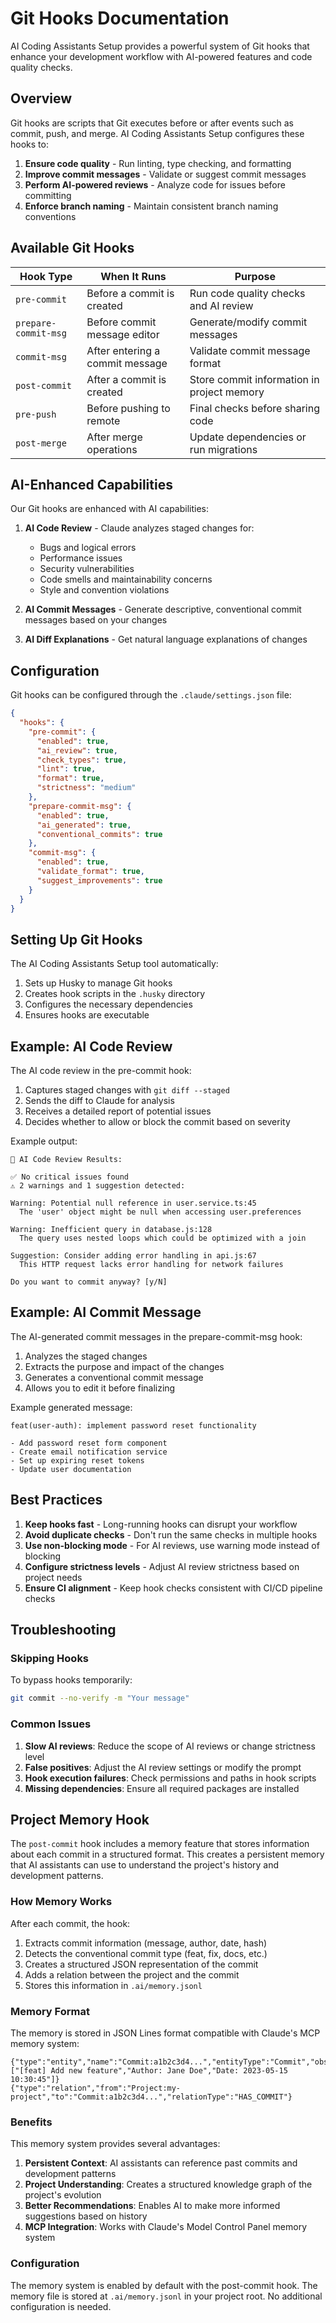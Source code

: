 # Git Hooks Documentation

AI Coding Assistants Setup provides a powerful system of Git hooks that enhance your development workflow with AI-powered features and code quality checks.

## Overview

Git hooks are scripts that Git executes before or after events such as commit, push, and merge. AI Coding Assistants Setup configures these hooks to:

1. **Ensure code quality** - Run linting, type checking, and formatting
2. **Improve commit messages** - Validate or suggest commit messages
3. **Perform AI-powered reviews** - Analyze code for issues before committing
4. **Enforce branch naming** - Maintain consistent branch naming conventions

## Available Git Hooks

| Hook Type | When It Runs | Purpose |
|-----------|--------------|---------|
| `pre-commit` | Before a commit is created | Run code quality checks and AI review |
| `prepare-commit-msg` | Before commit message editor | Generate/modify commit messages |
| `commit-msg` | After entering a commit message | Validate commit message format |
| `post-commit` | After a commit is created | Store commit information in project memory |
| `pre-push` | Before pushing to remote | Final checks before sharing code |
| `post-merge` | After merge operations | Update dependencies or run migrations |

## AI-Enhanced Capabilities

Our Git hooks are enhanced with AI capabilities:

1. **AI Code Review** - Claude analyzes staged changes for:
   - Bugs and logical errors
   - Performance issues
   - Security vulnerabilities
   - Code smells and maintainability concerns
   - Style and convention violations

2. **AI Commit Messages** - Generate descriptive, conventional commit messages based on your changes

3. **AI Diff Explanations** - Get natural language explanations of changes

## Configuration

Git hooks can be configured through the `.claude/settings.json` file:

```json
{
  "hooks": {
    "pre-commit": {
      "enabled": true,
      "ai_review": true,
      "check_types": true,
      "lint": true,
      "format": true,
      "strictness": "medium"
    },
    "prepare-commit-msg": {
      "enabled": true,
      "ai_generated": true,
      "conventional_commits": true
    },
    "commit-msg": {
      "enabled": true,
      "validate_format": true,
      "suggest_improvements": true
    }
  }
}
```

## Setting Up Git Hooks

The AI Coding Assistants Setup tool automatically:

1. Sets up Husky to manage Git hooks
2. Creates hook scripts in the `.husky` directory
3. Configures the necessary dependencies
4. Ensures hooks are executable

## Example: AI Code Review

The AI code review in the pre-commit hook:

1. Captures staged changes with `git diff --staged`
2. Sends the diff to Claude for analysis
3. Receives a detailed report of potential issues
4. Decides whether to allow or block the commit based on severity

Example output:

```
🤖 AI Code Review Results:

✅ No critical issues found
⚠️ 2 warnings and 1 suggestion detected:

Warning: Potential null reference in user.service.ts:45
  The 'user' object might be null when accessing user.preferences

Warning: Inefficient query in database.js:128
  The query uses nested loops which could be optimized with a join

Suggestion: Consider adding error handling in api.js:67
  This HTTP request lacks error handling for network failures

Do you want to commit anyway? [y/N]
```

## Example: AI Commit Message

The AI-generated commit messages in the prepare-commit-msg hook:

1. Analyzes the staged changes
2. Extracts the purpose and impact of the changes
3. Generates a conventional commit message
4. Allows you to edit it before finalizing

Example generated message:

```
feat(user-auth): implement password reset functionality

- Add password reset form component
- Create email notification service
- Set up expiring reset tokens
- Update user documentation
```

## Best Practices

1. **Keep hooks fast** - Long-running hooks can disrupt your workflow
2. **Avoid duplicate checks** - Don't run the same checks in multiple hooks
3. **Use non-blocking mode** - For AI reviews, use warning mode instead of blocking
4. **Configure strictness levels** - Adjust AI review strictness based on project needs
5. **Ensure CI alignment** - Keep hook checks consistent with CI/CD pipeline checks

## Troubleshooting

### Skipping Hooks

To bypass hooks temporarily:

```bash
git commit --no-verify -m "Your message"
```

### Common Issues

1. **Slow AI reviews**: Reduce the scope of AI reviews or change strictness level
2. **False positives**: Adjust the AI review settings or modify the prompt
3. **Hook execution failures**: Check permissions and paths in hook scripts
4. **Missing dependencies**: Ensure all required packages are installed

## Project Memory Hook

The `post-commit` hook includes a memory feature that stores information about each commit in a structured format. This creates a persistent memory that AI assistants can use to understand the project's history and development patterns.

### How Memory Works

After each commit, the hook:

1. Extracts commit information (message, author, date, hash)
2. Detects the conventional commit type (feat, fix, docs, etc.)
3. Creates a structured JSON representation of the commit
4. Adds a relation between the project and the commit
5. Stores this information in `.ai/memory.jsonl`

### Memory Format

The memory is stored in JSON Lines format compatible with Claude's MCP memory system:

```jsonl
{"type":"entity","name":"Commit:a1b2c3d4...","entityType":"Commit","observations":["[feat] Add new feature","Author: Jane Doe","Date: 2023-05-15 10:30:45"]}
{"type":"relation","from":"Project:my-project","to":"Commit:a1b2c3d4...","relationType":"HAS_COMMIT"}
```

### Benefits

This memory system provides several advantages:

1. **Persistent Context**: AI assistants can reference past commits and development patterns
2. **Project Understanding**: Creates a structured knowledge graph of the project's evolution
3. **Better Recommendations**: Enables AI to make more informed suggestions based on history
4. **MCP Integration**: Works with Claude's Model Control Panel memory system

### Configuration

The memory system is enabled by default with the post-commit hook. The memory file is stored at `.ai/memory.jsonl` in your project root. No additional configuration is needed.